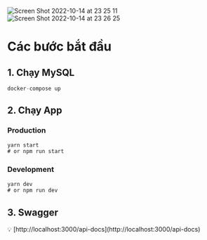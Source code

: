 ![Screen Shot 2022-10-14 at 23 25 11](https://user-images.githubusercontent.com/40380704/195895043-ce388c46-fb51-4fb1-91dd-ece5290b0c2b.png)
![Screen Shot 2022-10-14 at 23 26 25](https://user-images.githubusercontent.com/40380704/195895292-3d6de179-b00d-4488-bccf-9ac4cd55b420.png)


# Các bước bắt đầu

## 1. Chạy MySQL

```jsx
docker-compose up
```

## 2. Chạy App

### Production

```jsx
yarn start
# or npm run start
```

### Development

```jsx
yarn dev 
# or npm run dev
```

## 3. Swagger

<aside>
💡 [http://localhost:3000/api-docs](http://localhost:3000/api-docs)

</aside>

